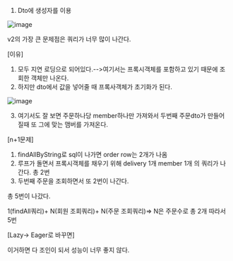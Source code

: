 1. Dto에 생성자를 이용


![image](https://user-images.githubusercontent.com/108928206/193961457-24ac317f-a0d0-4876-901c-407def33aff1.png)

v2의 가장 큰 문제점은 쿼리가 너무 많이 나간다.

[이유]

1. 모두 지연 로딩으로 되어있다.-->여기서는 프록시객체를 포함하고 있기 때문에 조회한 객체만 나온다.
2. 하지만 dto에서 값을 넣어줄 때 프록사객체가 초기화가 된다.

![image](https://user-images.githubusercontent.com/108928206/193961669-44259a0e-ff80-4e60-85b5-5c8f6d0c1d41.png)

3. 여기서도 잘 보면 주문하나당 member하나만 가져와서 두번째 주문dto가 만들어질때 또 그에 맞는 맴버를 가져온다.

[n+1문제]

1. findAllByString로 sql이 나가면 order row는 2개가 나옴
2. 루프가 돌면서 프록시객체를 채우기 위해 delivery 1개 member 1개 의 쿼리가 나간다. 총 2번
3. 두번째 주문을 조회하면서 또 2번이 나간다.

총 5번이 나갔다.
 
1(findAll쿼리)+ N(회원 조회쿼리)+ N(주문 조회쿼리)=> N은 주문수로 총 2개 따라서 5번

[Lazy-> Eager로 바꾸면]

이거하면 다 조인이 되서 성능이 너무 좋지 않다.

